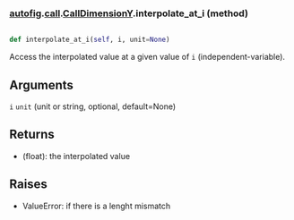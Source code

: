 ### [autofig](autofig.md).[call](autofig.call.md).[CallDimensionY](autofig.call.CallDimensionY.md).interpolate_at_i (method)


```py

def interpolate_at_i(self, i, unit=None)

```



Access the interpolated value at a given value of `i` (independent-variable).

Arguments
-----------
`i`
`unit` (unit or string, optional, default=None)

Returns
-------------
* (float): the interpolated value

Raises
------------
* ValueError: if there is a lenght mismatch

